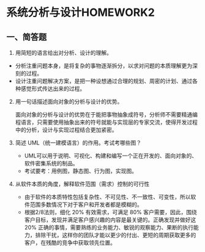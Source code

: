 # 系统分析与设计HOMEWORK2

## 一、简答题

1. 用简短的语言给出对分析、设计的理解。

  - 分析注重问题本身，是将复杂的事物逐渐拆分，以求对问题的本质理解更为深刻的过程。
  - 设计注重问题解决方案，是把一种设想通过合理的规划、周密的计划、通过各种感觉形式传达出来的过程。

2. 用一句话描述面向对象的分析与设计的优势。

   面向对象的分析与设计的优势在于能把事物抽象成符号，分析师不需要精通编程语言，只需要使用抽象出来的符号就能与实现层的专家交流，使得开发过程中的分析，设计与实现过程结合更加紧密。

3. 简述 UML（统一建模语言）的作用。考试考哪些图？

   - UML可以用于说明、可视化、构建和编写一个正在开发的、面向对象的、软件密集系统的制品。
   - 考试要考：用例图，静态图、行为图，实现图。

4. 从软件本质的角度，解释软件范围（需求）控制的可行性

   - 由于软件的本质特性包括复杂性、不可见性、不一致性、可变性，所以软件范围多数情况下对于客户和开发者都是模糊的。
   - 根据2/8法则，细化 20% 有效需求，可满足 80% 客户需要，因此，围绕客户目标，发现并满足客户感兴趣的内容是最关键的。正确发现并做好这 20% 正确的事情，需要熟练的业务能力、敏锐的观察能力、果断的执行能力，排除干扰，这样你的团队才能以更少的付出、更短的周期获取更多的客户，在残酷的竞争中获取领先位置。
